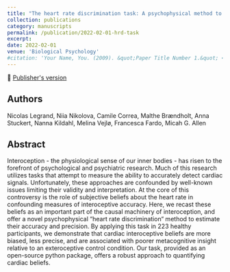 ```yaml
---
title: "The heart rate discrimination task: A psychophysical method to estimate the accuracy and precision of interoceptive beliefs"
collection: publications
category: manuscripts
permalink: /publication/2022-02-01-hrd-task
excerpt:
date: 2022-02-01
venue: 'Biological Psychology'
#citation: 'Your Name, You. (2009). &quot;Paper Title Number 1.&quot; <i>Journal 1</i>. 1(1).'
---
```


<!--more-->

📄 [Publisher's version](https://www.sciencedirect.com/science/article/pii/S0301051121002325) 

## Authors
Nicolas Legrand, Niia Nikolova, Camile Correa, Malthe Brændholt, Anna Stuckert, Nanna Kildahl, Melina Vejlø, Francesca Fardo, Micah G. Allen

## Abstract
Interoception - the physiological sense of our inner bodies - has risen to the forefront of psychological and psychiatric research. Much of this research utilizes tasks that attempt to measure the ability to accurately detect cardiac signals. Unfortunately, these approaches are confounded by well-known issues limiting their validity and interpretation. At the core of this controversy is the role of subjective beliefs about the heart rate in confounding measures of interoceptive accuracy. Here, we recast these beliefs as an important part of the causal machinery of interoception, and offer a novel psychophysical “heart rate discrimination“ method to estimate their accuracy and precision. By applying this task in 223 healthy participants, we demonstrate that cardiac interoceptive beliefs are more biased, less precise, and are associated with poorer metacognitive insight relative to an exteroceptive control condition. Our task, provided as an open-source python package, offers a robust approach to quantifying cardiac beliefs.